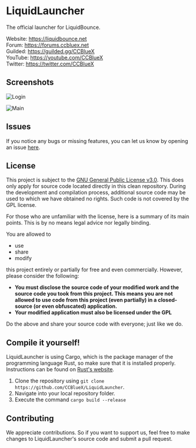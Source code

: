 # LiquidLauncher
The official launcher for LiquidBounce.

Website: https://liquidbounce.net \
Forum: https://forums.ccbluex.net \
Guilded: https://guilded.gg/CCBlueX \
YouTube: https://youtube.com/CCBlueX \
Twitter: https://twitter.com/CCBlueX

## Screenshots
![Login](assets/screenshot-1.png)

![Main](assets/screenshot-2.png)

## Issues
If you notice any bugs or missing features, you can let us know by opening an issue [here](https://github.com/CCBlueX/LiquidLauncher/issues).

## License
This project is subject to the [GNU General Public License v3.0](LICENSE). This does only apply for source code located directly in this clean repository. During the development and compilation process, additional source code may be used to which we have obtained no rights. Such code is not covered by the GPL license.

For those who are unfamiliar with the license, here is a summary of its main points. This is by no means legal advice nor legally binding.

You are allowed to
- use
- share
- modify

this project entirely or partially for free and even commercially. However, please consider the following:

- **You must disclose the source code of your modified work and the source code you took from this project. This means you are not allowed to use code from this project (even partially) in a closed-source (or even obfuscated) application.**
- **Your modified application must also be licensed under the GPL** 

Do the above and share your source code with everyone; just like we do.

## Compile it yourself!
LiquidLauncher is using Cargo, which is the package manager of the programming language Rust, so make sure that it is installed properly. Instructions can be found on [Rust's website](https://www.rust-lang.org/learn/get-started).
1. Clone the repository using `git clone https://github.com/CCBlueX/LiquidLauncher`. 
2. Navigate into your local repository folder.
3. Execute the command `cargo build --release`

## Contributing

We appreciate contributions. So if you want to support us, feel free to make changes to LiquidLauncher's source code and submit a pull request.
